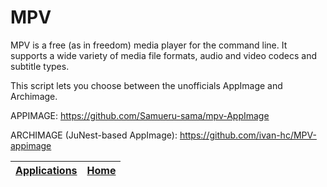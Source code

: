 # MPV
 
 MPV is a free (as in freedom) media player for the command line. It supports a  wide variety of media file formats, audio and video codecs and subtitle types.
 
 This script lets you choose between the unofficials AppImage and Archimage.
 
 APPIMAGE: https://github.com/Samueru-sama/mpv-AppImage
 
 ARCHIMAGE (JuNest-based AppImage): https://github.com/ivan-hc/MPV-appimage
 
 | [Applications](https://portable-linux-apps.github.io/apps.html) | [Home](https://portable-linux-apps.github.io)
 | --- | --- |
